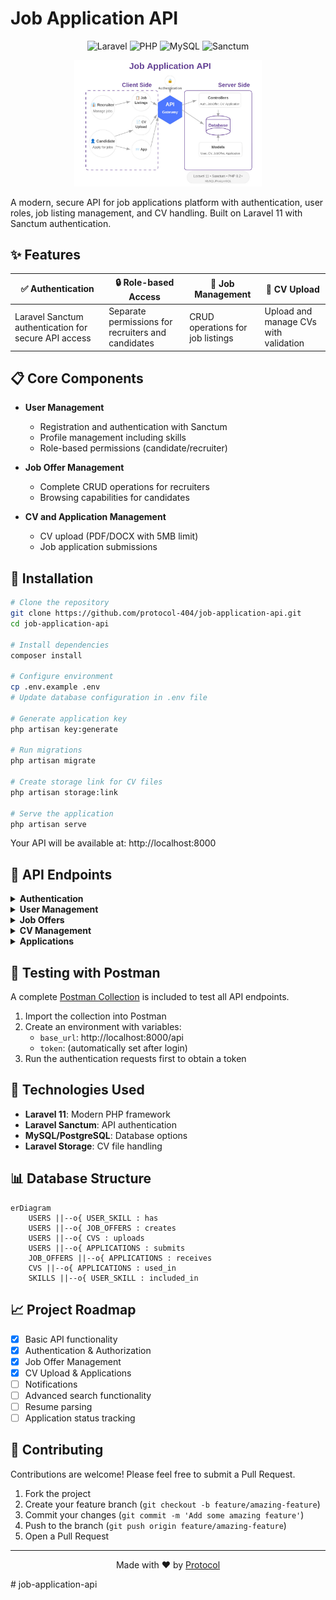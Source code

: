 # Job Application API

<div align="center">

![Laravel](https://img.shields.io/badge/Laravel-11.0-FF2D20?style=for-the-badge&logo=laravel&logoColor=white)
![PHP](https://img.shields.io/badge/PHP-8.2-777BB4?style=for-the-badge&logo=php&logoColor=white)
![MySQL](https://img.shields.io/badge/MySQL-00000F?style=for-the-badge&logo=mysql&logoColor=white)
![Sanctum](https://img.shields.io/badge/Sanctum-Authentication-red?style=for-the-badge&logo=laravel&logoColor=white)

</div>

<p align="center">
  <img src="resources/img/job-app-logo.jpg" alt="Job Application API" width="300"/>
</p>

A modern, secure API for job applications platform with authentication, user roles, job listing management, and CV handling. Built on Laravel 11 with Sanctum authentication.

## ✨ Features

<div align="center">

| ✅ Authentication | 🔒 Role-based Access | 📝 Job Management | 📄 CV Upload |
|------------------|---------------------|-------------------|--------------|
| Laravel Sanctum authentication for secure API access | Separate permissions for recruiters and candidates | CRUD operations for job listings | Upload and manage CVs with validation |

</div>

## 📋 Core Components

- **User Management**
  - Registration and authentication with Sanctum
  - Profile management including skills
  - Role-based permissions (candidate/recruiter)

- **Job Offer Management**
  - Complete CRUD operations for recruiters
  - Browsing capabilities for candidates

- **CV and Application Management**
  - CV upload (PDF/DOCX with 5MB limit)
  - Job application submissions

## 🚀 Installation

```bash
# Clone the repository
git clone https://github.com/protocol-404/job-application-api.git
cd job-application-api

# Install dependencies
composer install

# Configure environment
cp .env.example .env
# Update database configuration in .env file

# Generate application key
php artisan key:generate

# Run migrations
php artisan migrate

# Create storage link for CV files
php artisan storage:link

# Serve the application
php artisan serve
```

Your API will be available at: http://localhost:8000

## 🔌 API Endpoints

<details>
<summary><b>Authentication</b></summary>

- `POST /api/register` - Register a new user
- `POST /api/login` - Login and get token
- `POST /api/logout` - Logout (requires authentication)
</details>

<details>
<summary><b>User Management</b></summary>

- `GET /api/user` - Get current user profile
- `PUT /api/user` - Update user profile
- `GET /api/user/skills` - Get user skills 
- `POST /api/user/skills` - Add skills to user
</details>

<details>
<summary><b>Job Offers</b></summary>

- `GET /api/job-offers` - List all job offers
- `GET /api/job-offers/{id}` - View single job offer
- `POST /api/job-offers` - Create job offer (recruiter only)
- `PUT /api/job-offers/{id}` - Update job offer (recruiter only)
- `DELETE /api/job-offers/{id}` - Delete job offer (recruiter only)
</details>

<details>
<summary><b>CV Management</b></summary>

- `GET /api/cvs` - List user's CVs
- `POST /api/cvs` - Upload new CV
- `DELETE /api/cvs/{id}` - Delete CV
</details>

<details>
<summary><b>Applications</b></summary>

- `GET /api/applications` - List user's applications
- `POST /api/applications` - Apply for a job
- `GET /api/job-offers/{id}/applications` - List applications for a job (recruiter only)
</details>

## 🧪 Testing with Postman

A complete [Postman Collection](docs/api_documentation.json) is included to test all API endpoints.

1. Import the collection into Postman
2. Create an environment with variables:
   - `base_url`: http://localhost:8000/api
   - `token`: (automatically set after login)
3. Run the authentication requests first to obtain a token

## 🔧 Technologies Used

- **Laravel 11**: Modern PHP framework
- **Laravel Sanctum**: API authentication
- **MySQL/PostgreSQL**: Database options
- **Laravel Storage**: CV file handling

## 📊 Database Structure

```mermaid
erDiagram
    USERS ||--o{ USER_SKILL : has
    USERS ||--o{ JOB_OFFERS : creates
    USERS ||--o{ CVS : uploads
    USERS ||--o{ APPLICATIONS : submits
    JOB_OFFERS ||--o{ APPLICATIONS : receives
    CVS ||--o{ APPLICATIONS : used_in
    SKILLS ||--o{ USER_SKILL : included_in
```

## 📈 Project Roadmap

- [x] Basic API functionality
- [x] Authentication & Authorization
- [x] Job Offer Management
- [x] CV Upload & Applications
- [ ] Notifications
- [ ] Advanced search functionality
- [ ] Resume parsing
- [ ] Application status tracking

## 🤝 Contributing

Contributions are welcome! Please feel free to submit a Pull Request.

1. Fork the project
2. Create your feature branch (`git checkout -b feature/amazing-feature`)
3. Commit your changes (`git commit -m 'Add some amazing feature'`)
4. Push to the branch (`git push origin feature/amazing-feature`)
5. Open a Pull Request

---

<div align="center">

Made with ❤️ by [Protocol](https://github.com/protocol-404)

</div>
# job-application-api
